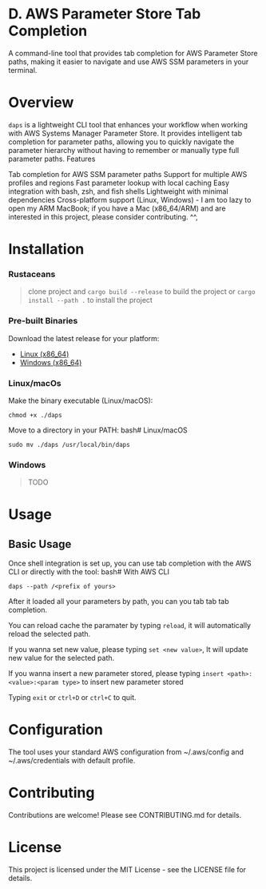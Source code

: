 # D. AWS Parameter Store Tab Completion
A command-line tool that provides tab completion for AWS Parameter Store paths, making it easier to navigate and use AWS SSM parameters in your terminal.


# Overview
`daps` is a lightweight CLI tool that enhances your workflow when working with AWS Systems Manager Parameter Store. It provides intelligent tab completion for parameter paths, allowing you to quickly navigate the parameter hierarchy without having to remember or manually type full parameter paths.
Features

Tab completion for AWS SSM parameter paths
Support for multiple AWS profiles and regions
Fast parameter lookup with local caching
Easy integration with bash, zsh, and fish shells
Lightweight with minimal dependencies
Cross-platform support (Linux, Windows) - I am too lazy to open my ARM MacBook; if you have a Mac (x86_64/ARM) and are interested in this project, please consider contributing.  ^^, 

# Installation
### Rustaceans

> clone project and `cargo build --release` to build the project
> or `cargo install --path .` to install the project

### Pre-built Binaries
Download the latest release for your platform:

- [Linux (x86_64)](https://github.com/ddoffy/daps/releases)
- [Windows (x86_64)](https://github.com/ddoffy/daps/releases) 

### Linux/macOs
Make the binary executable (Linux/macOS):
```
chmod +x ./daps
```

Move to a directory in your PATH:
bash# Linux/macOS

```
sudo mv ./daps /usr/local/bin/daps
```

### Windows
> TODO

# Usage
## Basic Usage
Once shell integration is set up, you can use tab completion with the AWS CLI or directly with the tool:
bash# With AWS CLI
```
daps --path /<prefix of yours>
```

After it loaded all your parameters by path, you can you tab tab tab completion. 

You can reload cache the paramater by typing `reload`, it will automatically reload the selected path.

If you wanna set new value, please typing `set <new value>`, It will update new value for the selected path.

If you wanna insert a new parameter stored, please typing `insert <path>:<value>:<param type>` to insert new parameter stored

Typing `exit` or `ctrl+D` or `ctrl+C` to quit.

# Configuration
The tool uses your standard AWS configuration from ~/.aws/config and ~/.aws/credentials with default profile.

# Contributing
Contributions are welcome! Please see CONTRIBUTING.md for details.

# License
This project is licensed under the MIT License - see the LICENSE file for details.
